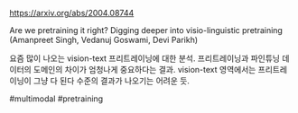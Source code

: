 https://arxiv.org/abs/2004.08744

Are we pretraining it right? Digging deeper into visio-linguistic pretraining (Amanpreet Singh, Vedanuj Goswami, Devi Parikh)

요즘 많이 나오는 vision-text 프리트레이닝에 대한 분석. 프리트레이닝과 파인튜닝 데이터의 도메인의 차이가 엄청나게 중요하다는 결과. vision-text 영역에서는 프리트레이닝이 그냥 다 된다 수준의 결과가 나오기는 어려운 듯.

#multimodal #pretraining